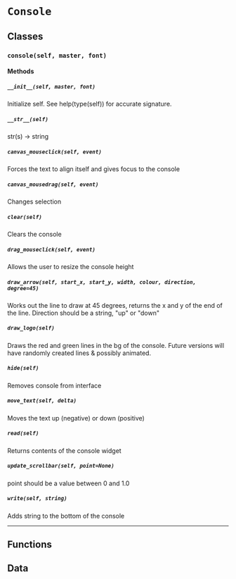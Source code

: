 # `Console`

## Classes

### `console(self, master, font)`



#### Methods

##### `__init__(self, master, font)`

Initialize self.  See help(type(self)) for accurate signature.

##### `__str__(self)`

str(s) -> string 

##### `canvas_mouseclick(self, event)`

Forces the text to align itself and gives focus to the console 

##### `canvas_mousedrag(self, event)`

Changes selection 

##### `clear(self)`

Clears the console 

##### `drag_mouseclick(self, event)`

Allows the user to resize the console height 

##### `draw_arrow(self, start_x, start_y, width, colour, direction, degree=45)`

Works out the line to draw at 45 degrees, returns the x and y of the end
of the line. Direction should be a string, "up" or "down" 

##### `draw_logo(self)`

Draws the red and green lines in the bg of the console.
Future versions will have randomly created lines & possibly
animated.

##### `hide(self)`

Removes console from interface 

##### `move_text(self, delta)`

Moves the text up (negative) or down (positive) 

##### `read(self)`

Returns contents of the console widget 

##### `update_scrollbar(self, point=None)`

point should be a value between 0 and 1.0 

##### `write(self, string)`

Adds string to the bottom of the console 

---

## Functions

## Data

